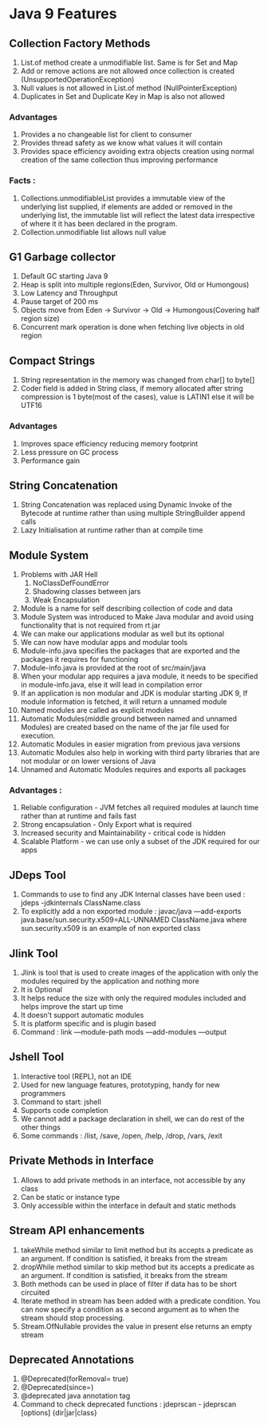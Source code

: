 # Java 9 Features

## Collection Factory Methods
1. List.of method create a unmodifiable list. Same is for Set and Map
2. Add or remove actions are not allowed once collection is created (UnsupportedOperationException)
3. Null values is not allowed in List.of method (NullPointerException)
4. Duplicates in Set and Duplicate Key in Map is also not allowed

### Advantages
1. Provides a no changeable list for client to consumer
2. Provides thread safety as we know what values it will contain
3. Provides space efficiency avoiding extra objects creation using normal creation of the same collection thus improving performance

### Facts :
1. Collections.unmodifiableList provides a immutable view of the underlying list supplied, if elements are added or removed in the underlying list, the immutable list will reflect the latest data irrespective of where it it has been declared in the program.
2. Collection.unmodifiable list allows null value

## G1 Garbage collector
1. Default GC starting Java 9
2. Heap is split into multiple regions(Eden, Survivor, Old or Humongous)
3. Low Latency and Throughput
4. Pause target of 200 ms
5. Objects move from Eden -> Survivor -> Old -> Humongous(Covering half region size)
6. Concurrent mark operation is done when fetching live objects in old region

## Compact Strings
1. String representation in the memory was changed from char[] to byte[]
2. Coder field is added in String class, if memory allocated after string compression is 1 byte(most of the cases), value is LATIN1 else it will be UTF16

### Advantages
1. Improves space efficiency reducing memory footprint
2. Less pressure on GC process
3. Performance gain

## String Concatenation
1. String Concatenation was replaced using Dynamic Invoke of the Bytecode at runtime rather than using multiple StringBuilder append calls
2. Lazy Initialisation at runtime rather than at compile time

## Module System
1. Problems with JAR Hell
    1. NoClassDefFoundError
    2. Shadowing classes between jars
    3. Weak Encapsulation
2. Module is a name for self describing collection of code and data
3. Module System was introduced to Make Java modular and avoid using functionality that is not required from rt.jar
4. We can make our applications modular as well but its optional
5. We can now have modular apps and modular tools
6. Module-info.java specifies the packages that are exported and the packages it requires for functioning
7. Module-info.java is provided at the root of src/main/java
8. When your modular app requires a java module, it needs to be specified in module-info.java, else it will lead in compilation error
9. If an application is non modular and JDK is modular starting JDK 9, If module information is fetched, it will return a unnamed module
10. Named modules are called as explicit modules
11. Automatic Modules(middle ground between named and unnamed Modules) are created based on the name of the jar file used for execution.
12. Automatic Modules in easier migration from previous java versions
13. Automatic Modules also help in working with third party libraries that are not modular or on lower versions of Java
14. Unnamed and Automatic Modules requires and exports all packages

### Advantages :
1. Reliable configuration - JVM fetches all required modules at launch time rather than at runtime and fails fast
2. Strong encapsulation - Only Export what is required
3. Increased security and Maintainability - critical code is hidden
4. Scalable Platform - we can use only a subset of the JDK required for our apps

## JDeps Tool
1. Commands to use to find any JDK Internal classes have been used :
   jdeps -jdkinternals ClassName.class
2. To explicitly add a non exported module : javac/java —add-exports java.base/sun.security.x509=ALL-UNNAMED ClassName.java
   where sun.security.x509 is an example of non exported class

## Jlink Tool
1. Jlink is tool that is used to create images of the application with only the modules required by the application and nothing more
2. It is Optional
3. It helps reduce the size with only the required modules included and helps improve the start up time
4. It doesn’t support automatic modules
5. It is platform specific and is plugin based
6. Command : link —module-path mods —add-modules <modules to be added> —output <output folder name>

## Jshell Tool
1. Interactive tool (REPL), not an IDE
2. Used for new language features, prototyping, handy for new programmers
3. Command to start: jshell
4. Supports code completion
5. We cannot add a package declaration in shell, we can do rest of the other things
6. Some commands : /list, /save, /open, /help, /drop, /vars, /exit

## Private Methods in Interface
1. Allows to add private methods in an interface, not accessible by any class
2. Can be static or instance type
3. Only accessible within the interface in default and static methods

## Stream API enhancements
1. takeWhile method similar to limit method but its accepts a predicate as an argument. If condition is satisfied, it breaks from the stream
2. dropWhile method similar to skip method but its accepts a predicate as an argument. If condition is satisfied, it breaks from the stream
3. Both methods can be used in place of filter if data has to be short circuited
4. Iterate method in stream has been added with a predicate condition. You can now specify a condition as a second argument as to when the stream should stop processing.
5. Stream.OfNullable provides the value in present else returns an empty stream

## Deprecated Annotations
1. @Deprecated(forRemoval= true)
2. @Deprecated(since=<version>)
3. @deprecated java annotation tag
4. Command to check deprecated functions : jdeprscan - jdeprscan [options] {dir|jar|class}



